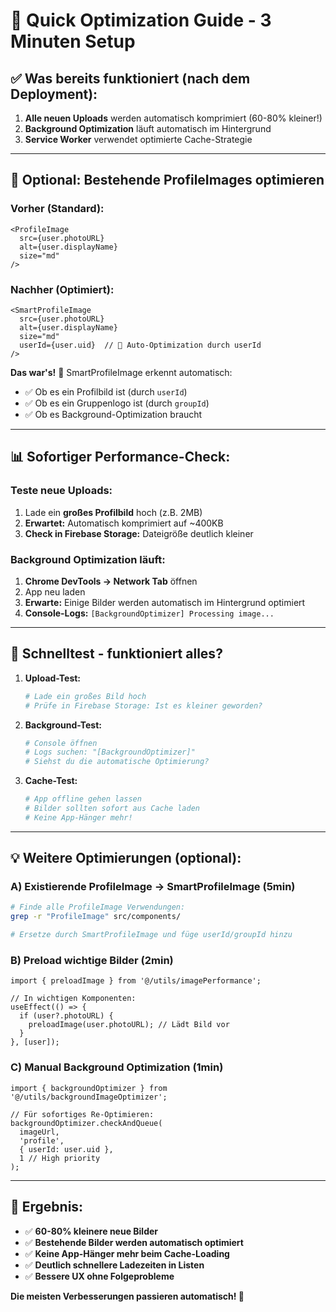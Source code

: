 # 🚀 Quick Optimization Guide - 3 Minuten Setup

## ✅ **Was bereits funktioniert (nach dem Deployment):**

1. **Alle neuen Uploads** werden automatisch komprimiert (60-80% kleiner!)
2. **Background Optimization** läuft automatisch im Hintergrund  
3. **Service Worker** verwendet optimierte Cache-Strategie

---

## 🔧 **Optional: Bestehende ProfileImages optimieren**

### **Vorher (Standard):**
```tsx
<ProfileImage 
  src={user.photoURL}
  alt={user.displayName}
  size="md"
/>
```

### **Nachher (Optimiert):**
```tsx
<SmartProfileImage 
  src={user.photoURL}
  alt={user.displayName}
  size="md"
  userId={user.uid}  // 🚀 Auto-Optimization durch userId
/>
```

**Das war's!** 🎯 SmartProfileImage erkennt automatisch:
- ✅ Ob es ein Profilbild ist (durch `userId`)
- ✅ Ob es ein Gruppenlogo ist (durch `groupId`) 
- ✅ Ob es Background-Optimization braucht

---

## 📊 **Sofortiger Performance-Check:**

### **Teste neue Uploads:**
1. Lade ein **großes Profilbild** hoch (z.B. 2MB)
2. **Erwartet:** Automatisch komprimiert auf ~400KB
3. **Check in Firebase Storage:** Dateigröße deutlich kleiner

### **Background Optimization läuft:**
1. **Chrome DevTools → Network Tab** öffnen
2. App neu laden
3. **Erwarte:** Einige Bilder werden automatisch im Hintergrund optimiert
4. **Console-Logs:** `[BackgroundOptimizer] Processing image...`

---

## 🎯 **Schnelltest - funktioniert alles?**

1. **Upload-Test:**
   ```bash
   # Lade ein großes Bild hoch
   # Prüfe in Firebase Storage: Ist es kleiner geworden?
   ```

2. **Background-Test:**
   ```bash
   # Console öffnen
   # Logs suchen: "[BackgroundOptimizer]"
   # Siehst du die automatische Optimierung?
   ```

3. **Cache-Test:**
   ```bash
   # App offline gehen lassen
   # Bilder sollten sofort aus Cache laden
   # Keine App-Hänger mehr!
   ```

---

## 💡 **Weitere Optimierungen (optional):**

### **A) Existierende ProfileImage → SmartProfileImage (5min)**
```bash
# Finde alle ProfileImage Verwendungen:
grep -r "ProfileImage" src/components/

# Ersetze durch SmartProfileImage und füge userId/groupId hinzu
```

### **B) Preload wichtige Bilder (2min)**
```tsx
import { preloadImage } from '@/utils/imagePerformance';

// In wichtigen Komponenten:
useEffect(() => {
  if (user?.photoURL) {
    preloadImage(user.photoURL); // Lädt Bild vor
  }
}, [user]);
```

### **C) Manual Background Optimization (1min)**
```tsx
import { backgroundOptimizer } from '@/utils/backgroundImageOptimizer';

// Für sofortiges Re-Optimieren:
backgroundOptimizer.checkAndQueue(
  imageUrl, 
  'profile', 
  { userId: user.uid }, 
  1 // High priority
);
```

---

## 🎉 **Ergebnis:**

- ✅ **60-80% kleinere neue Bilder**
- ✅ **Bestehende Bilder werden automatisch optimiert**
- ✅ **Keine App-Hänger mehr beim Cache-Loading**  
- ✅ **Deutlich schnellere Ladezeiten in Listen**
- ✅ **Bessere UX ohne Folgeprobleme**

**Die meisten Verbesserungen passieren automatisch! 🚀**
